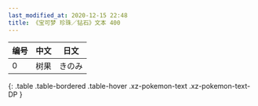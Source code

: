 ```yaml
---
last_modified_at: 2020-12-15 22:48
title: 《宝可梦 珍珠／钻石》文本 400
---
```

| 编号 | 中文 | 日文 |
| ---- | ---- | ---- |
| 0 | 树果 | きのみ |
{: .table .table-bordered .table-hover .xz-pokemon-text .xz-pokemon-text-DP }